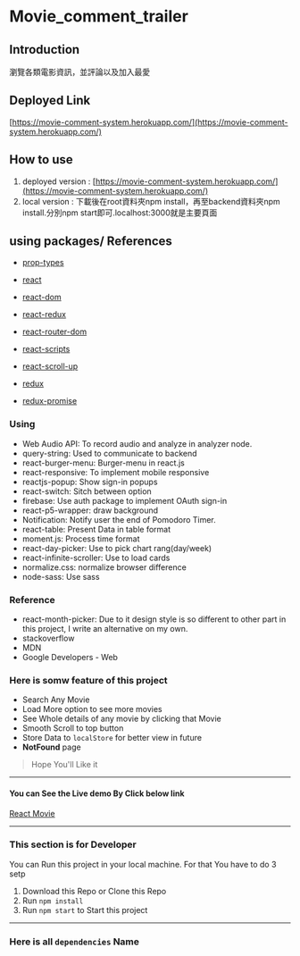 # Movie_comment_trailer

## Introduction

瀏覽各類電影資訊，並評論以及加入最愛

## Deployed Link

[https://movie-comment-system.herokuapp.com/](https://movie-comment-system.herokuapp.com/)

## How to use

1. deployed version : [https://movie-comment-system.herokuapp.com/](https://movie-comment-system.herokuapp.com/)
2. local version : 下載後在root資料夾npm install，再至backend資料夾npm install.分別npm start即可.localhost:3000就是主要頁面


## using packages/ References

-   [prop-types](https://www.npmjs.com/package/prop-types)

-   [react](https://reactjs.org/)

-   [react-dom](https://reactjs.org/)

-   [react-redux](https://redux.js.org/basics/usage-with-react)

-   [react-router-dom](https://reactjs.org/)

-   [react-scripts](https://reactjs.org/)

-   [react-scroll-up](https://github.com/milosjanda/react-scroll-up)

-   [redux](https://redux.js.org/)

-   [redux-promise](https://www.npmjs.com/package/redux-promise)


### Using

* Web Audio API: To record audio and analyze in analyzer node.
* query-string: Used to communicate to backend
* react-burger-menu: Burger-menu in react.js
* react-responsive: To implement mobile responsive
* reactjs-popup: Show sign-in popups
* react-switch: Sitch between option
* firebase: Use auth package to implement OAuth sign-in
* react-p5-wrapper: draw background
* Notification: Notify user the end of Pomodoro Timer.
* react-table: Present Data in table format
* moment.js: Process time format
* react-day-picker: Use to pick chart rang(day/week)
* react-infinite-scroller: Use to load cards
* normalize.css: normalize browser difference
* node-sass: Use sass

### Reference

* react-month-picker: Due to it design style is so different to other part in this project, I write an alternative on my own.
* stackoverflow
* MDN
* Google Developers - Web

### Here is somw feature of this project

-   Search Any Movie
-   Load More option to see more movies
-   See Whole details of any movie by clicking that Movie
-   Smooth Scroll to top button
-   Store Data to `localStore` for better view in future
-   **NotFound** page

> Hope You'll Like it

---

#### You can See the Live demo By Click below link

[React Movie](https://react-tmdb-movie.netlify.com/)

---

### This section is for Developer

You can Run this project in your local machine. For that You have to do 3 setp

1. Download this Repo or Clone this Repo
2. Run `npm install`
3. Run `npm start` to Start this project

---

### Here is all `dependencies` Name

